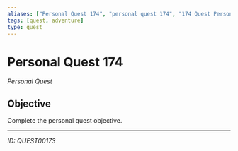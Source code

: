 ```yaml
---
aliases: ["Personal Quest 174", "personal quest 174", "174 Quest Personal"]
tags: [quest, adventure]
type: quest
---
```


# Personal Quest 174

*Personal Quest*

## Objective
Complete the personal quest objective.

---
*ID: QUEST00173*